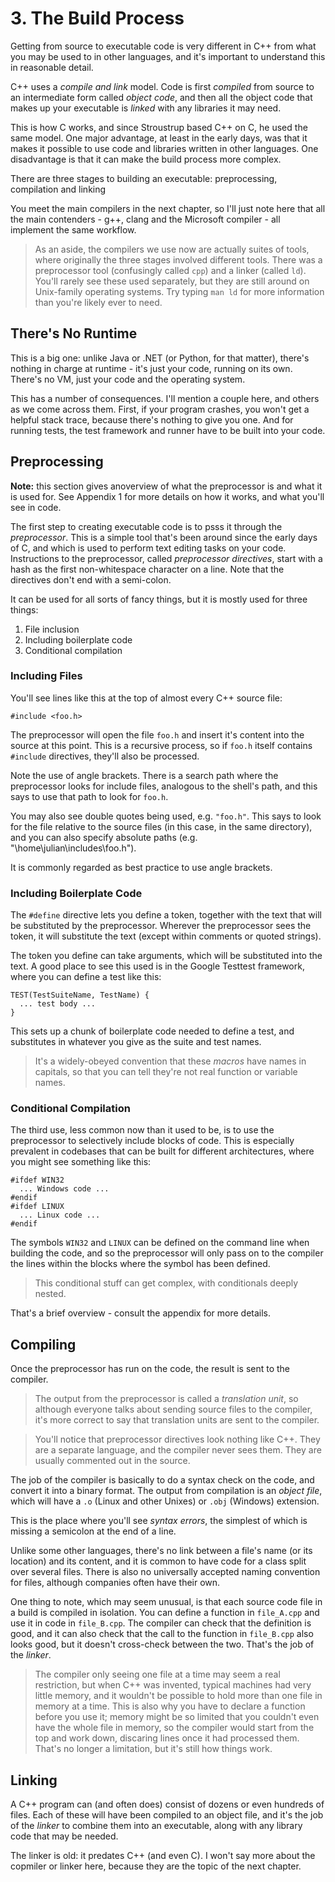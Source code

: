 # 3. The Build Process

Getting from source to executable code is very different in C++ from what you may be used to in other languages, and it's important to understand this in reasonable detail.

C++ uses a _compile and link_ model. Code is first _compiled_ from source to an intermediate form called _object code_, and then all the object code that makes up your executable is _linked_ with any libraries it may need.

This is how C works, and since Stroustrup based C++ on C, he used the same model. One major advantage, at least in the early days, was that it makes it possible to use code and libraries written in other languages. One disadvantage is that it can make the build process more complex.

There are three stages to building an executable: preprocessing, compilation and linking

You meet the main compilers in the next chapter, so I'll just note here that all the main contenders - g++, clang and the Microsoft compiler - all implement the same workflow.

> As an aside, the compilers we use now are actually suites of tools, where originally the three stages involved different tools. There was a preprocessor tool (confusingly called `cpp`) and a linker (called `ld`). You'll rarely see these used separately, but they are still around on Unix-family operating systems. Try typing `man ld` for more information than you're likely ever to need.


## There's No Runtime

This is a big one: unlike Java or .NET (or Python, for that matter), there's nothing in charge at runtime - it's just your code, running on its own. There's no VM, just your code and the operating system.

This has a number of consequences. I'll mention a couple here, and others as we come across them. First, if your program crashes, you won't get a helpful stack trace, because there's nothing to give you one. And for running tests, the test framework and runner have to be built into your code.

## Preprocessing

**Note:** this section gives anoverview of what the preprocessor is and what it is used for. See Appendix 1 for more details on how it works, and what you'll see in code.

The first step to creating executable code is to psss it through the _preprocessor_. This is a simple tool that's been around since the early days of C, and which is used to perform text editing tasks on your code. Instructions to the preprocessor, called _preprocessor directives_, start with a hash as the first non-whitespace character on a line. Note that the directives don't end with a semi-colon.

It can be used for all sorts of fancy things, but it is mostly used for three things:

1. File inclusion
2. Including boilerplate code
3. Conditional compilation

### Including Files

You'll see lines like this at the top of almost every C++ source file:

```
#include <foo.h>
```

The preprocessor will open the file `foo.h` and insert it's content into the source at this point. This is a recursive process, so if `foo.h` itself contains `#include` directives, they'll also be processed.

Note the use of angle brackets. There is a search path where the preprocessor looks for include files, analogous to the shell's path, and this says to use that path to look for `foo.h`.

You may also see double quotes being used, e.g. `"foo.h"`. This says to look for the file relative to the source files (in this case, in the same directory), and you can also specify absolute paths (e.g. "\home\julian\includes\foo.h").

It is commonly regarded as best practice to use angle brackets.

### Including Boilerplate Code

The `#define` directive lets you define a token, together with the text that will be substituted by the preprocessor. Wherever the preprocessor sees the token, it will substitute the text (except within comments or quoted strings).

The token you define can take arguments, which will be substituted into the text. A good place to see this used is in the Google Testtest framework, where you can define a test like this:

```
TEST(TestSuiteName, TestName) {
  ... test body ...
}
```

This sets up a chunk of boilerplate code needed to define a test, and substitutes in whatever you give as the suite and test names.

> It's a widely-obeyed convention that these _macros_ have names in capitals, so that you can tell they're not real function or variable names.

### Conditional Compilation

The third use, less common now than it used to be, is to use the preprocessor to selectively include blocks of code. This is especially prevalent in codebases that can be built for different architectures, where you might see something like this:

```
#ifdef WIN32
  ... Windows code ...
#endif
#ifdef LINUX
  ... Linux code ...
#endif
```

The symbols `WIN32` and `LINUX` can be defined on the command line when building the code, and so the preprocessor will only pass on to the compiler the lines within the blocks where the symbol has been defined.

> This conditional stuff can get complex, with conditionals deeply nested.

That's a brief overview - consult the appendix for more details.

## Compiling

Once the preprocessor has run on the code, the result is sent to the compiler.

> The output from the preprocessor is called a _translation unit_, so although everyone talks about sending source files to the compiler, it's more correct to say that translation units are sent to the compiler.

> You'll notice that preprocessor directives look nothing like C++. They are a separate language, and the compiler never sees them. They are usually commented out in the source.

The job of the compiler is basically to do a syntax check on the code, and convert it into a binary format. The output from compilation is an _object file_, which will have a `.o` (Linux and other Unixes) or `.obj` (Windows) extension.

This is the place where you'll see _syntax errors_, the simplest of which is missing a semicolon at the end of a line.

Unlike some other languages, there's no link between a file's name (or its location) and its content, and it is common to have code for a class split over several files. There is also no universally accepted naming convention for files, although companies often have their own.

One thing to note, which may seem unusual, is that each source code file in a build is compiled in isolation. You can define a function in `file_A.cpp` and use it in code in `file_B.cpp`. The compiler can check that the definition is good, and it can also check that the call to the function in `file_B.cpp` also looks good, but it doesn't cross-check between the two. That's the job of the _linker_.

> The compiler only seeing one file at a time may seem a real restriction, but when C++ was invented, typical machines had very little memory, and it wouldn't be possible to hold more than one file in memory at a time. This is also why you have to declare a function before you use it; memory might be so limited that you couldn't even have the whole file in memory, so the compiler would start from the top and work down, discaring lines once it had processed them. That's no longer a limitation, but it's still how things work.

## Linking

A C++ program can (and often does) consist of dozens or even hundreds of files. Each of these will have been compiled to an object file, and it's the job of the _linker_ to combine them into an executable, along with any library code that may be needed.

The linker is old: it predates C++ (and even C). I won't say more about the copmiler or linker here, because they are the topic of the next chapter.
